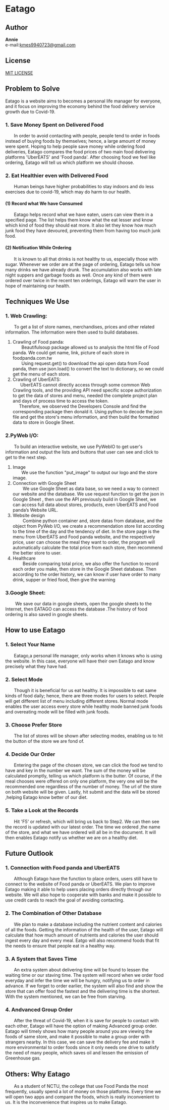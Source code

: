 # **Eatago**
## Author
**Annie**  
e-mail:kmes9940723@gmail.com

## License
[MIT LICENSE](https://github.com/sitori8354/eatago/blob/main/LICENSE)
## Problem to Solve
Eatago is a website aims to becomes a personal life manager for everyone, and it focus on improving the economy behind the food delivery service growth due to Covid-19. 
### 1. Save Money Spent on Delivered Food
&#160; &#160; &#160; &#160;In order to avoid contacting with people, people tend to order in foods instead of buying foods by themselves; hence, a large amount of money were spent. Hoping to help people save money while ordering food deliveries, Eatago compares the food prices of two main food delivering platforms 'UberEATS' and 'Food panda'. After choosing food we feel like ordering, Eatago will tell us which platform we should choose.
### 2. Eat Healthier even with Delivered Food
&#160; &#160; &#160; &#160;Human beings have higher probabilities to stay indoors and do less exercises due to covid-19, which may do harm to our health.
####     (1) Record what We have Consumed 
&#160; &#160; &#160; &#160;Eatago helps record what we have eaten, users can view them in a specified page. The list helps them know what the eat lesser and know which kind of food they should eat more. It also let they know how much junk food they have devoured, preventing them from having too much junk food. 
####     (2) Notification While Ordering
&#160; &#160; &#160; &#160;It is known to all that drinks is not healthy to us, especially those with sugar. Whenever we order are at the page of ordering, Eatago tells us how many drinks we have already drunk. The accumulation also works with late night suppers and garbage foods as well. Once any kind of them were ordered over twice in the recent ten orderings, Eatago will warn the user in hope of maintaining our health.
## Techniques We Use
### 1. Web Crawling:
&#160; &#160; &#160; &#160;To get a list of store names, merchandises, prices and other related information. The information were then used to build databases. 
1. Crawling of Food panda:  
&#160; &#160; &#160; &#160;Beautifulsoup package allowed us to analysis the html file of Food panda. We could get name, link, picture of each store in foodpanda.com.tw  
&#160; &#160; &#160; &#160;Using request.get() to download the api open data from Food panda, then use json.load() to convert the text to dictionary, so we could get the menu of each store. 
2. Crawling of UberEATS:  
&#160; &#160; &#160; UberEATS cannot directly access through some common Web Crawling tools, and the providing API need specific scope authorization to get the data of stores and menu, needed the complete project plan and days of process time to access the token.  
&#160; &#160; &#160;Therefore, we observed the Developers Console and find the corresponding package then donald it. Using python to decode the json file and get the store's menu information, and then build the formatted data to store in Google Sheet.  
### 2.PyWeb I/O:
&#160; &#160; &#160; &#160;To build an interactive website, we use PyWebIO to get user's information and output the lists and buttons that user can see and click to get to the next step.
1. Image  
&#160; &#160; &#160; &#160;We use the function "put_image" to output our logo and the store image.  
2. Connection with Google Sheet  
&#160; &#160; &#160; &#160; We use Google Sheet as data base, so we need a way to connect our website and the database. We use request function to get the json in Google Sheet , then use the API previously build in Google Sheet, we can access full data about stores, products, even UberEATS and Food panda’s Website URL. 
3. Website design  
&#160; &#160; &#160; &#160; Combine python container and, store datas from database, and the object from PyWeb I/O, we create a recommendation store list according to the time of the day and the tendency of diet. In the store page is the menu from UberEATS and Food panda website, and the respectively price, user can choose the meal they want to order, the program will automatically calculate the total price from each store, then recommend the better store to user.
4. Healthcare  
&#160; &#160; &#160; &#160; Beside comparing total price, we also offer the function to record each order you make, then store in the Google Sheet database. Then according to the order history, we can know if user have order to many drink, supper or fried food, then give the warning
### 3.Google Sheet:
&#160; &#160; &#160; &#160; We save our data in google sheets, open the google sheets to the Internet, then EATAGO can access the database .The history of food ordering is also saved in google sheets. 

## How to use Eatago 
### 1. Select Your Name
&#160; &#160; &#160; &#160;Eatago,a personal life manager, only works when it knows who is using the website. In this case, everyone will have their own Eatago and know precisely what they have had.
### 2. Select Mode
&#160; &#160; &#160; &#160;Though it is beneficial for us eat healthy. It is impossible to eat same kinds of food daily; hence, there are three modes for users to select. People will get different list of menu including different stores. Normal 
mode enables the user access every store while healthy mode banned junk foods and overeating mode will be filled with junk foods.
### 3. Choose Prefer Store
&#160; &#160; &#160; &#160;The list of stores will be shown after selecting modes, enabling us to hit the button of the store we are fond of.
### 4. Decide Our Order
&#160; &#160; &#160; &#160;Entering the page of the chosen store, we can click the food we tend to have and key in the number we want. The sum of the money will be calculated promptly, telling us which platform is the butter. Of course, if the meal chooses were offered on only one platform, the very one will be the recommended one regardless of the number of money. The url of the store on both website will be given. Lastly, hit submit and the data will be stored ,helping Eatago know better of our diet.
### 5. Take a Look at the Records
&#160; &#160; &#160; &#160;Hit 'F5' or refresh, which will bring us back to Step2. We can then see the record is updated with our latest order. The time we ordered ,the name of the store, and what we have ordered will all be in the document.
It will then enables Eatago notify us whether we are on a healthy diet.
## Future Outlook
###     1. Connection with Food panda and UberEATS
&#160; &#160; &#160; &#160;Although Eatago have the function to place orders, users still have to connect to the website of Food panda or UberEATS. We plan to improve Eatago making it able to help users placing orders directly through our website. We will also hope to cooperate with banks and make it possible to use credit cards to reach the goal of avoiding contacting.
###    2. The Combination of Other Database
&#160; &#160; &#160; &#160;We plan to make a database including the nutrient content and calories of all the foods. Getting the information of the health of the user, Eatago will calculate  that how much amount of nutrients and calories the user should ingest every day and every meal. Eatgo will also recommend foods that fit the needs to ensure that people eat in a healthy way.
###    3. A System that Saves Time
&#160; &#160; &#160; &#160;An extra system about delivering time will be found to lessen the waiting time or our staving time. The system will record when we order food everyday and infer the time we will be hungry, notifying us to order in advance. If we forget to order earlier, the system will also find and show the store that can offer food the fastest and the delivering time is the shortest. With the system mentioned, we can be free from starving.
###    4. Andvanced Group Order
&#160; &#160; &#160; &#160;After the threat of Covid-19, when it is save for people to contact with each other, Eatago will have the option of making Advanced group order. Eatago will timely shows how many people around you are viewing the foods of same store, and make it possible to make a group order with strangers nearby. In this case, we can save the delivery fee and make it more environmental to order foods since it only needs one drive to satisfy the need of many people, which saves oil and lessen the emission of Greenhouse gas. 

## Others: Why Eatago
&#160; &#160; &#160; &#160;As a student of NCTU, the college that use Food Panda the most frequently, usually spend a lot of money on those platforms. Every time we will open two apps and compare the foods, which is really inconvenient to us. It is the inconvenience that inspires us to make Eatago.

